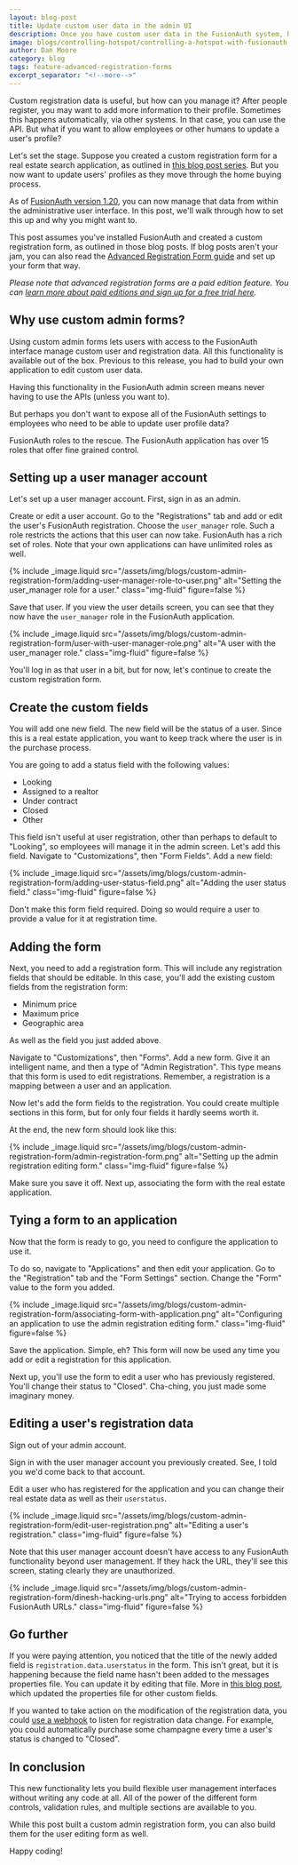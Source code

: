 ```yaml
---
layout: blog-post
title: Update custom user data in the admin UI
description: Once you have custom user data in the FusionAuth system, how can you update it?
image: blogs/controlling-hotspot/controlling-a-hotspot-with-fusionauth-authentication.png
author: Dan Moore
category: blog
tags: feature-advanced-registration-forms
excerpt_separator: "<!--more-->"
---
```


Custom registration data is useful, but how can you manage it? After people register, you may want to add more information to their profile. Sometimes this happens automatically, via other systems. In that case, you can use the API. But what if you want to allow employees or other humans to update a user's profile?

<!--more-->

Let's set the stage. Suppose you created a custom registration form for a real estate search application, as outlined in [this blog post series](/blog/2020/08/27/advanced-registration-form/). But you now want to update users' profiles as they move through the home buying process.

As of [FusionAuth version 1.20](/blog/2020/10/27/announcing-fusionauth-1-20/), you can now manage that data from within the administrative user interface. In this post, we'll walk through how to set this up and why you might want to.

This post assumes you've installed FusionAuth and created a custom registration form, as outlined in those blog posts. If blog posts aren't your jam, you can also read the [Advanced Registration Form guide](/docs/v1/tech/guides/advanced-registration-forms/) and set up your form that way.

*Please note that advanced registration forms are a paid edition feature. You can [learn more about paid editions and sign up for a free trial here](/pricing/).*

## Why use custom admin forms?

Using custom admin forms lets users with access to the FusionAuth interface manage custom user and registration data. All this functionality is available out of the box. Previous to this release, you had to build your own application to edit custom user data. 

Having this functionality in the FusionAuth admin screen means never having to use the APIs (unless you want to).

But perhaps you don't want to expose all of the FusionAuth settings to employees who need to be able to update user profile data? 

FusionAuth roles to the rescue. The FusionAuth application has over 15 roles that offer fine grained control.

## Setting up a user manager account

Let's set up a user manager account. First, sign in as an admin. 

Create or edit a user account. Go to the "Registrations" tab and add or edit the user's FusionAuth registration. Choose the `user_manager` role. Such a role restricts the actions that this user can now take. FusionAuth has a rich set of roles. Note that your own applications can have unlimited roles as well.

{% include _image.liquid src="/assets/img/blogs/custom-admin-registration-form/adding-user-manager-role-to-user.png" alt="Setting the user_manager role for a user." class="img-fluid" figure=false %}

Save that user. If you view the user details screen, you can see that they now have the `user_manager` role in the FusionAuth application.

{% include _image.liquid src="/assets/img/blogs/custom-admin-registration-form/user-with-user-manager-role.png" alt="A user with the user_manager role." class="img-fluid" figure=false %}

You'll log in as that user in a bit, but for now, let's continue to create the custom registration form.

## Create the custom fields

You will add one new field. The new field will be the status of a user. Since this is a real estate application, you want to keep track where the user is in the purchase process.

You are going to add a status field with the following values:

* Looking
* Assigned to a realtor
* Under contract
* Closed
* Other

This field isn't useful at user registration, other than perhaps to default to "Looking", so employees will manage it in the admin screen. Let's add this field. Navigate to "Customizations", then "Form Fields". Add a new field:

{% include _image.liquid src="/assets/img/blogs/custom-admin-registration-form/adding-user-status-field.png" alt="Adding the user status field." class="img-fluid" figure=false %}

Don't make this form field required. Doing so would require a user to provide a value for it at registration time.

## Adding the form

Next, you need to add a registration form. This will include any registration fields that should be editable. In this case, you'll add the existing custom fields from the registration form:

* Minimum price
* Maximum price
* Geographic area

As well as the field you just added above.

Navigate to "Customizations", then "Forms". Add a new form. Give it an intelligent name, and then a type of "Admin Registration". This type means that this form is used to edit registrations. Remember, a registration is a mapping between a user and an application.

Now let's add the form fields to the registration. You could create multiple sections in this form, but for only four fields it hardly seems worth it. 

At the end, the new form should look like this: 

{% include _image.liquid src="/assets/img/blogs/custom-admin-registration-form/admin-registration-form.png" alt="Setting up the admin registration editing form." class="img-fluid" figure=false %}

Make sure you save it off. Next up, associating the form with the real estate application.

## Tying a form to an application

Now that the form is ready to go, you need to configure the application to use it. 

To do so, navigate to "Applications" and then edit your application. Go to the "Registration" tab and the "Form Settings" section. Change the "Form" value to the form you added.

{% include _image.liquid src="/assets/img/blogs/custom-admin-registration-form/associating-form-with-application.png" alt="Configuring an application to use the admin registration editing form." class="img-fluid" figure=false %}

Save the application. Simple, eh? This form will now be used any time you add or edit a registration for this application.

Next up, you'll use the form to edit a user who has previously registered. You'll change their status to "Closed". Cha-ching, you just made some imaginary money.

## Editing a user's registration data

Sign out of your admin account.

Sign in with the user manager account you previously created. See, I told you we'd come back to that account. 

Edit a user who has registered for the application and you can change their real estate data as well as their `userstatus`. 

{% include _image.liquid src="/assets/img/blogs/custom-admin-registration-form/edit-user-registration.png" alt="Editing a user's registration." class="img-fluid" figure=false %}

Note that this user manager account doesn't have access to any FusionAuth functionality beyond user management. If they hack the URL, they'll see this screen, stating clearly they are unauthorized.

{% include _image.liquid src="/assets/img/blogs/custom-admin-registration-form/dinesh-hacking-urls.png" alt="Trying to access forbidden FusionAuth URLs." class="img-fluid" figure=false %}

## Go further

If you were paying attention, you noticed that the title of the newly added field is `registration.data.userstatus` in the form. This isn't great, but it is happening because the field name hasn't been added to the messages properties file. You can update it by editing that file. More in [this blog post](/blog/2020/09/01/theme-registration-form/), which updated the properties file for other custom fields.

If you wanted to take action on the modification of the registration data, you could [use a webhook](/docs/v1/tech/events-webhooks/) to listen for registration data change. For example, you could automatically purchase some champagne every time a user's status is changed to "Closed".

## In conclusion

This new functionality lets you build flexible user management interfaces without writing any code at all. All of the power of the different form controls, validation rules, and multiple sections are available to you. 

While this post built a custom admin registration form, you can also build them for the user editing form as well. 

Happy coding!

